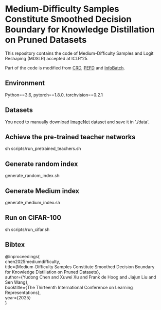 # Medium-Difficulty Samples Constitute Smoothed Decision Boundary for Knowledge Distillation on Pruned Datasets
This repository contains the code of Medium-Difficulty Samples and Logit Reshaping (MDSLR) accepted at ICLR'25.

Part of the code is modified from [CRD](https://github.com/HobbitLong/RepDistiller), [PEFD](https://github.com/chenyd7/PEFD) and [InfoBatch](https://github.com/NUS-HPC-AI-Lab/InfoBatch).

## Environment
Python==3.6, pytorch==1.8.0, torchvision==0.2.1

## Datasets
You need to manually download [ImageNet](https://www.image-net.org/download.php) dataset and save it in './data'.

## Achieve the pre-trained teacher networks
sh scripts/run_pretrained_teachers.sh

## Generate random index
generate_random_index.sh

## Generate Medium index
generate_medium_index.sh

## Run on CIFAR-100
sh scripts/run_cifar.sh


## Bibtex
@inproceedings{  
chen2025mediumdifficulty,  
title={Medium-Difficulty Samples Constitute Smoothed Decision Boundary for Knowledge Distillation on Pruned Datasets},  
author={Yudong Chen and Xuwei Xu and Frank de Hoog and Jiajun Liu and Sen Wang},  
booktitle={The Thirteenth International Conference on Learning Representations},  
year={2025}  
}


